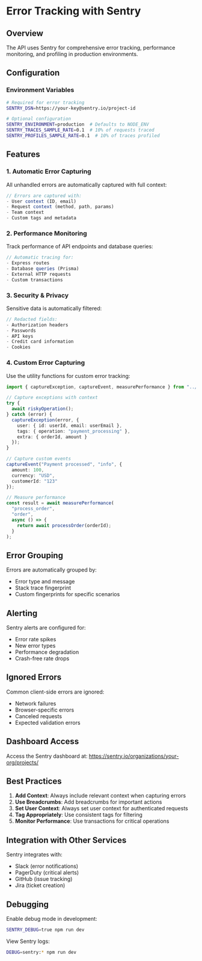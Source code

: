 # Error Tracking with Sentry

## Overview

The API uses Sentry for comprehensive error tracking, performance monitoring, and profiling in production environments.

## Configuration

### Environment Variables

```bash
# Required for error tracking
SENTRY_DSN=https://your-key@sentry.io/project-id

# Optional configuration
SENTRY_ENVIRONMENT=production  # Defaults to NODE_ENV
SENTRY_TRACES_SAMPLE_RATE=0.1  # 10% of requests traced
SENTRY_PROFILES_SAMPLE_RATE=0.1  # 10% of traces profiled
```

## Features

### 1. Automatic Error Capturing

All unhandled errors are automatically captured with full context:

```typescript
// Errors are captured with:
- User context (ID, email)
- Request context (method, path, params)
- Team context
- Custom tags and metadata
```

### 2. Performance Monitoring

Track performance of API endpoints and database queries:

```typescript
// Automatic tracing for:
- Express routes
- Database queries (Prisma)
- External HTTP requests
- Custom transactions
```

### 3. Security & Privacy

Sensitive data is automatically filtered:

```typescript
// Redacted fields:
- Authorization headers
- Passwords
- API keys
- Credit card information
- Cookies
```

### 4. Custom Error Capturing

Use the utility functions for custom error tracking:

```typescript
import { captureException, captureEvent, measurePerformance } from "../lib/sentry";

// Capture exceptions with context
try {
  await riskyOperation();
} catch (error) {
  captureException(error, {
    user: { id: userId, email: userEmail },
    tags: { operation: "payment_processing" },
    extra: { orderId, amount }
  });
}

// Capture custom events
captureEvent("Payment processed", "info", {
  amount: 100,
  currency: "USD",
  customerId: "123"
});

// Measure performance
const result = await measurePerformance(
  "process_order",
  "order",
  async () => {
    return await processOrder(orderId);
  }
);
```

## Error Grouping

Errors are automatically grouped by:
- Error type and message
- Stack trace fingerprint
- Custom fingerprints for specific scenarios

## Alerting

Sentry alerts are configured for:
- Error rate spikes
- New error types
- Performance degradation
- Crash-free rate drops

## Ignored Errors

Common client-side errors are ignored:
- Network failures
- Browser-specific errors
- Canceled requests
- Expected validation errors

## Dashboard Access

Access the Sentry dashboard at: https://sentry.io/organizations/your-org/projects/

## Best Practices

1. **Add Context**: Always include relevant context when capturing errors
2. **Use Breadcrumbs**: Add breadcrumbs for important actions
3. **Set User Context**: Always set user context for authenticated requests
4. **Tag Appropriately**: Use consistent tags for filtering
5. **Monitor Performance**: Use transactions for critical operations

## Integration with Other Services

Sentry integrates with:
- Slack (error notifications)
- PagerDuty (critical alerts)
- GitHub (issue tracking)
- Jira (ticket creation)

## Debugging

Enable debug mode in development:

```bash
SENTRY_DEBUG=true npm run dev
```

View Sentry logs:
```bash
DEBUG=sentry:* npm run dev
```